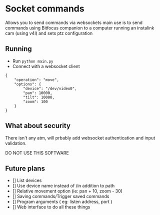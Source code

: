 # Socket commands

Allows you to send commands via websockets
main use is to send commands using Bitfocus companion
to a computer running an instalink cam (using v4l)
and sets ptz configuration

## Running

* Run `python main.py`
* Connect with a websocket client

```
{
	"operation": "move",
	"options": {
		"device": "/dev/video0",
		"pan": 10000,
		"tilt": 10000,
		"zoom": 100
	}
}
```

## What about security

There isn't any atm, will prbably add websocket authentication
and input validation.

DO NOT USE THIS SOFTWARE

## Future plans

* [] List devices
* [] Use device name instead of /in addition to path
* [] Relative movement option (ie: pan + 10, zoom - 30)
* [] Saving commands/Trigger saved commands
* [] Program arguments ( eg: listen address, port )
* [] Web interface to do all these things


